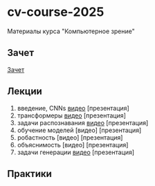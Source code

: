 # cv-course-2025

Материалы курса "Компьютерное зрение"

## Зачет
[Зачет](https://docs.google.com/document/d/1SLgcVhlqEj1aeyvP25NKzH4TcFO0f8D9zwHvMQQd3Lo/edit?usp=sharing)

## Лекции
1. введение, CNNs [видео](https://drive.google.com/file/d/1n0btY9cuachG46e6ItIybCpaPLemGy3Y/view?usp=sharing) [презентация]
2. трансформеры [видео](https://drive.google.com/file/d/1J3t5d_gl1_d90JAfv8tu_QNjIgPXEtz1/view?usp=sharing) [презентация]
3. задачи распознавания [видео](https://drive.google.com/file/d/1ZoAjrTTArxNnSq7DMAw-p-BiGMie_yFv/view?usp=sharing) [презентация]
4. обучение моделей [видео] [презентация]
5. робастность [видео] [презентация]
6. объяснимость [видео] [презентация]
7. задачи генерации [видео](https://drive.google.com/file/d/1n-M_nbzVWKO8OO0WyPp7K9HB8qOXsXNv/view?usp=sharing) [презентация]

## Практики
